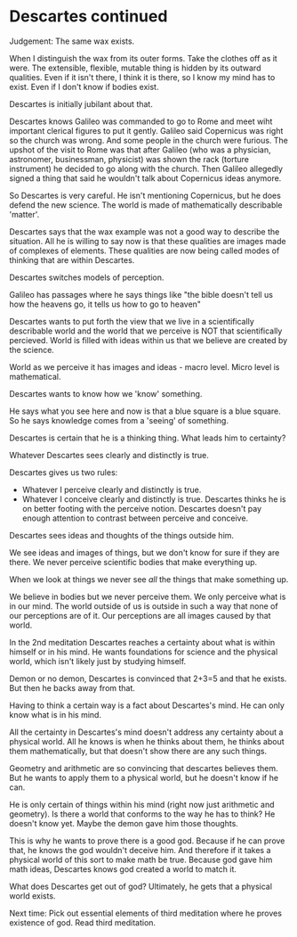 # Descartes continued

Judgement:  The same wax exists.

When I distinguish the wax from its outer forms.  Take the clothes off as it were.  The extensible, flexible, mutable thing is hidden by its outward qualities.  Even if it isn't there, I think it is there, so I know my mind has to exist.  Even if I don't know if bodies exist.


Descartes is initially jubilant about that.

Descartes knows Galileo was commanded to go to Rome and meet wiht important clerical figures to put it gently.  Galileo said Copernicus was right so the church was wrong.  And some people in the church were furious.  The upshot of the visit to Rome was that after Galileo (who was a physician, astronomer, businessman, physicist) was shown the rack (torture instrument) he decided to go along with the church.  Then Galileo allegedly signed a thing that said he wouldn't talk about Copernicus ideas anymore.

So Descartes is very careful.  He isn't mentioning Copernicus, but he does defend the new science.  The world is made of mathematically describable 'matter'.

Descartes says that the wax example was not a good way to describe the situation.  All he is willing to say now is that these qualities are images made of complexes of elements.  These qualities are now being called modes of thinking that are within Descartes.

Descartes switches models of perception.

Galileo has passages where he says things like "the bible doesn't tell us how the heavens go, it tells us how to go to heaven"

Descartes wants to put forth the view that we live in a scientifically describable world and the world that we perceive is NOT that scientifically percieved.  World is filled with ideas within us that we believe are  created by the science.

World as we perceive it has images and ideas - macro level.  Micro level is mathematical.

Descartes wants to know how we 'know' something.

He says what you see here and now is that a blue square is a blue square.  So he says knowledge comes from a 'seeing' of something.

Descartes is certain that he is a thinking thing.  What leads him to certainty?

Whatever Descartes sees clearly and distinctly is true.


Descartes gives us two rules:
- Whatever I perceive clearly and distinctly is true.
- Whatever I conceive clearly and distinctly is true.
Descartes thinks he is on better footing with the perceive notion.
Descartes doesn't pay enough attention to contrast between perceive and conceive.

Descartes sees ideas and thoughts of the things outside him.

We see ideas and images of things, but we don't know for sure if they are there.  We never perceive scientific bodies that make everything up.


When we look at things we never see _all_ the things that make something up.

We believe in bodies but we never perceive them.  We only perceive what is in our mind.  The world outside of us is outside in such a way that none of our perceptions are of it.  Our perceptions are all images caused by that world.

In the 2nd meditation Descartes reaches a certainty about what is within himself or in his mind.  He wants foundations for science and the physical world, which isn't likely just by studying himself.

Demon or no demon, Descartes is convinced that 2+3=5 and that he exists.  But then he backs away from that.

Having to think a certain way is a fact about Descartes's mind.  He can only know what is in his mind.


All the certainty in Descartes's mind doesn't address any certainty about a physical world.  All he knows is when he thinks about them, he thinks about them mathematically, but that doesn't show there are any such things.

Geometry and arithmetic are so convincing that descartes believes them.  But he wants to apply them to a physical world, but he doesn't know if he can.

He is only certain of things within his mind (right now just arithmetic and geometry).  Is there a world that conforms to the way he has to think?  He doesn't know yet.  Maybe the demon gave him those thoughts.

This is why he wants to prove there is a good god.  Because if he can prove that, he knows the god wouldn't deceive him.  And therefore if it takes a physical world of this sort to make math be true.  Because god gave him math ideas, Descartes knows god created a world to match it.

What does Descartes get out of god?  Ultimately, he gets that a physical world exists.

Next time: Pick out essential elements of third meditation where he proves existence of god. Read third meditation.
